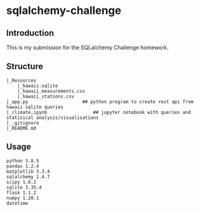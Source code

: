 # sqlalchemy-challenge
## Introduction

This is my submission for the SQLalchemy Challenge homework.


## Structure
```
|_Resources
	|_hawaii.sqlite
	|_hawaii_measurements.csv
	|_hawaii_stations.csv
|_app.py					## python program to create rest api from hawaii sqlite queries
|_climate.ipynb					## jupyter notebook with queries and statisical analysis/visualisations
|_.gitignore
|_README.md

```

## Usage

```
python 3.8.5
pandas 1.2.4
matplotlib 3.3.4
sqlalchemy 1.4.7
scipy 1.6.2
sqlite 3.35.4
flask 1.1.2
numpy 1.20.1
datetime

```

